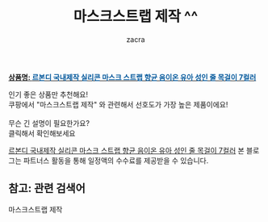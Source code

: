﻿---
layout: post
title:  "마스크스트랩 제작 ^^"
author: zacra
categories: [ 아이템 ]
tags: [마스크스트랩 제작]
image: https://static.coupangcdn.com/image/vendor_inventory/782c/a400defafba2db3b676465c1161ffa478364a51d796db637d7c68d3aa3de.jpg 
description: "쿠팡에서 마스크스트랩 제작 관련 키워드로 가장 고객 선호도가 높은 제품이랍니다."
rating: 4.5
---

<a href="https://link.coupang.com/re/AFFSDP?lptag=AF8407795&pageKey=4389185354&itemId=5199816495&vendorItemId=72508995170&traceid=V0-153-9dadc02911b6b4ae"><b>상품명: <font color='#01579B'>르본디 국내제작 실리콘 마스크 스트랩 향균 음이온 유아 성인 줄 목걸이 7컬러</font></b></a>

인기 좋은 상품만 추천해요!<br/>
쿠팡에서 "마스크스트랩 제작" 와 관련해서 선호도가 가장 높은 제품이에요!<br/><br/>
무슨 긴 설명이 필요한가요?  
클릭해서 확인해보세요


<a href="https://link.coupang.com/re/AFFSDP?lptag=AF8407795&pageKey=4389185354&itemId=5199816495&vendorItemId=72508995170&traceid=V0-153-9dadc02911b6b4ae">르본디 국내제작 실리콘 마스크 스트랩 향균 음이온 유아 성인 줄 목걸이 7컬러</a>
본 블로그는 파트너스 활동을 통해 일정액의 수수료를 제공받을 수 있습니다.

## 참고: 관련 검색어    
마스크스트랩 제작
